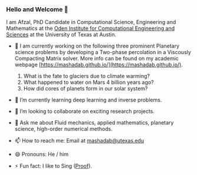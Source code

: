 ### Hello and Welcome 👋

 I am Afzal, PhD Candidate in Computational Science, Engineering and Mathematics at the [Oden Institute for Computational Engineering and Sciences](https://www.oden.utexas.edu/) at the University of Texas at Austin. 

- 🔭 I am currently working on the following three prominent Planetary science problems by developing a Two-phase percolation in a Viscously Compacting Matrix solver. More info can be found on my academic webpage [https://mashadab.github.io/](https://mashadab.github.io/).
  1. What is the fate to glaciers due to climate warming?
  2. What happened to water on Mars 4 billion years ago?
  3. How did cores of planets form in our solar system?

- 🌱 I’m currently learning deep learning and inverse problems.
- 👯 I’m looking to collaborate on exciting research projects.
- 💬 Ask me about Fluid mechanics, applied mathematics, planetary science, high-order numerical methods.
- 📫 How to reach me: Email at [mashadab@utexas.edu](mashadab@utexas.edu)
- 😄 Pronouns: He / him
- ⚡ Fun fact: I like to Sing ([Proof](https://www.youtube.com/watch?v=srQ95NoJWFk)).
